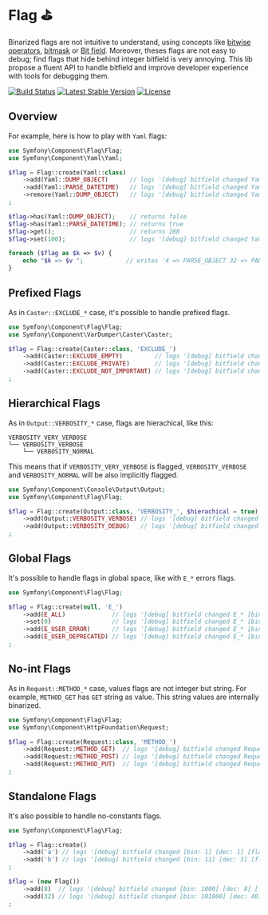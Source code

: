 # Flag :golf:

Binarized flags are not intuitive to understand, using concepts like
[bitwise operators](http://php.net/manual/en/language.operators.bitwise.php),
[bitmask](https://en.wikipedia.org/wiki/Mask_(computing)) or [Bit field](https://en.wikipedia.org/wiki/Bit_field).
Moreover, theses flags are not easy to debug; find flags that hide behind integer bitfield is very annoying.
This lib propose a fluent API to handle bitfield and improve developer experience with tools for debugging them.

[![Build Status](https://travis-ci.org/maidmaid/flag.svg?branch=master)](https://travis-ci.org/maidmaid/flag) 
[![Latest Stable Version](https://poser.pugx.org/maidmaid/flag/v/stable)](https://packagist.org/packages/maidmaid/flag)
[![License](https://poser.pugx.org/maidmaid/flag/license)](https://packagist.org/packages/maidmaid/flag)

## Overview

For example, here is how to play with ``Yaml`` flags:

```php
use Symfony\Component\Flag\Flag;
use Symfony\Component\Yaml\Yaml;

$flag = Flag::create(Yaml::class)
    ->add(Yaml::DUMP_OBJECT)      // logs '[debug] bitfield changed Yaml [bin: 1] [dec: 1] [flags: DUMP_OBJECT]'
    ->add(Yaml::PARSE_DATETIME)   // logs '[debug] bitfield changed Yaml [bin: 100001] [dec: 33] [flags: DUMP_OBJECT | PARSE_DATETIME]'
    ->remove(Yaml::DUMP_OBJECT)   // logs '[debug] bitfield changed Yaml [bin: 100000] [dec: 32] [flags: PARSE_DATETIME]'
;

$flag->has(Yaml::DUMP_OBJECT);    // returns false
$flag->has(Yaml::PARSE_DATETIME); // returns true
$flag->get();                     // returns 288
$flag->set(100);                  // logs '[debug] bitfield changed Yaml [bin: 1100100] [dec: 100] [flags: PARSE_OBJECT | PARSE_DATETIME | DUMP_OBJECT_AS_MAP]'

foreach ($flag as $k => $v) {
    echo "$k => $v ";            // writes '4 => PARSE_OBJECT 32 => PARSE_DATETIME 64 => DUMP_OBJECT_AS_MAP '
}
```

## Prefixed Flags

As in ``Caster::EXCLUDE_*`` case, it's possible to handle prefixed flags.

```php
use Symfony\Component\Flag\Flag;
use Symfony\Component\VarDumper\Caster\Caster;

$flag = Flag::create(Caster::class, 'EXCLUDE_')
    ->add(Caster::EXCLUDE_EMPTY)         // logs '[debug] bitfield changed Caster::EXCLUDE_* [bin: 10000000] [dec: 128] [EXCLUDE_*: EMPTY]'
    ->add(Caster::EXCLUDE_PRIVATE)       // logs '[debug] bitfield changed Caster::EXCLUDE_* [bin: 10100000] [dec: 160] [EXCLUDE_*: PRIVATE | EMPTY]'
    ->add(Caster::EXCLUDE_NOT_IMPORTANT) // logs '[debug] bitfield changed Caster::EXCLUDE_* [bin: 110100000] [dec: 416] [EXCLUDE_*: PRIVATE | EMPTY | NOT_IMPORTANT]'
;
```
## Hierarchical Flags

As in ``Output::VERBOSITY_*`` case, flags are hierachical, like this:

```
VERBOSITY_VERY_VERBOSE
└── VERBOSITY_VERBOSE
    └── VERBOSITY_NORMAL
```

This means that if ``VERBOSITY_VERY_VERBOSE`` is flagged, ``VERBOSITY_VERBOSE`` and ``VERBOSITY_NORMAL`` will be also implicitly flagged.

```php
use Symfony\Component\Console\Output\Output;
use Symfony\Component\Flag\Flag;

$flag = Flag::create(Output::class, 'VERBOSITY_', $hierachical = true)
    ->add(Output::VERBOSITY_VERBOSE) // logs '[debug] bitfield changed Output::VERBOSITY_* [bin: 1000000] [dec: 64] [VERBOSITY_*: QUIET | NORMAL | VERBOSE]'
    ->add(Output::VERBOSITY_DEBUG)   // logs '[debug] bitfield changed Output::VERBOSITY_* [bin: 101000000] [dec: 320] [VERBOSITY_*: QUIET | NORMAL | VERBOSE | VERY_VERBOSE | DEBUG]'
;
```

## Global Flags

It's possible to handle flags in global space, like with ``E_*`` errors flags.

```php
use Symfony\Component\Flag\Flag;

$flag = Flag::create(null, 'E_')
    ->add(E_ALL)             // logs '[debug] bitfield changed E_* [bin: 111111111111111] [dec: 32767] [E_*: ERROR | RECOVERABLE_ERROR | WARNING | PARSE | NOTICE | STRICT | DEPRECATED | CORE_ERROR | CORE_WARNING | COMPILE_ERROR | COMPILE_WARNING | USER_ERROR | USER_WARNING | USER_NOTICE | USER_DEPRECATED | ALL]'
    ->set(0)                 // logs '[debug] bitfield changed E_* [bin: 0] [dec: 0] [E_*: ]'
    ->add(E_USER_ERROR)      // logs '[debug] bitfield changed E_* [bin: 100000000] [dec: 256] [E_*: USER_ERROR]'
    ->add(E_USER_DEPRECATED) // logs '[debug] bitfield changed E_* [bin: 100000100000000] [dec: 16640] [E_*: USER_ERROR | USER_DEPRECATED]'
;
```

## No-int Flags

As in ``Request::METHOD_*`` case, values flags are not integer but string. For example, ``METHOD_GET`` has ``GET`` string as value. This string values are internally binarized.

```php
use Symfony\Component\Flag\Flag;
use Symfony\Component\HttpFoundation\Request;

$flag = Flag::create(Request::class, 'METHOD_')
    ->add(Request::METHOD_GET)  // logs '[debug] bitfield changed Request::METHOD_* [bin: 10] [dec: 2] [METHOD_*: GET]'
    ->add(Request::METHOD_POST) // logs '[debug] bitfield changed Request::METHOD_* [bin: 110] [dec: 6] [METHOD_*: GET | POST]'
    ->add(Request::METHOD_PUT)  // logs '[debug] bitfield changed Request::METHOD_* [bin: 1110] [dec: 14] [METHOD_*: GET | POST | PUT]'
;
```

## Standalone Flags

It's also possible to handle no-constants flags.

```php
use Symfony\Component\Flag\Flag;

$flag = Flag::create()
    ->add('a') // logs '[debug] bitfield changed [bin: 1] [dec: 1] [flags: a]'
    ->add('b') // logs '[debug] bitfield changed [bin: 11] [dec: 3] [flags: a | b]'
;

$flag = (new Flag())
    ->add(8)  // logs '[debug] bitfield changed [bin: 1000] [dec: 8] [flags: 8]'
    ->add(32) // logs '[debug] bitfield changed [bin: 101000] [dec: 40] [flags: 8 | 32]'
;
```

